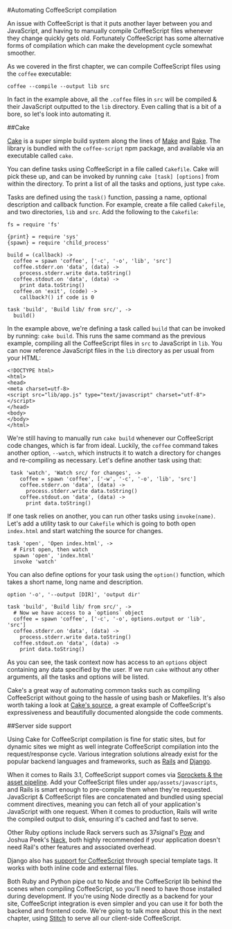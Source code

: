#Automating CoffeeScript compilation

An issue with CoffeeScript is that it puts another layer between you and JavaScript, and having to manually compile CoffeeScript files whenever they change quickly gets old. Fortunately CoffeeScript has some alternative forms of compilation which can make the development cycle somewhat smoother.

As we covered in the first chapter, we can compile CoffeeScript files using the `coffee` executable:
    
    coffee --compile --output lib src
    
In fact in the example above, all the `.coffee` files in `src` will be compiled & their JavaScript outputted to the `lib` directory. Even calling that is a bit of a bore, so let's look into automating it.

##Cake

[Cake](http://jashkenas.github.com/coffee-script/#cake) is a super simple build system along the lines of [Make](http://www.gnu.org/software/make/) and [Rake](http://rake.rubyforge.org/). The library is bundled with the `coffee-script` npm package, and available via an executable called `cake`.

You can define tasks using CoffeeScript in a file called `Cakefile`. Cake will pick these up, and can be invoked by running `cake [task] [options]` from within the directory. To print a list of all the tasks and options, just type `cake`.

Tasks are defined using the `task()` function, passing a name, optional description and callback function. For example, create a file called `Cakefile`, and two directories, `lib` and `src`. Add the following to the `Cakefile`:



    fs = require 'fs'

    {print} = require 'sys'
    {spawn} = require 'child_process'

    build = (callback) ->
      coffee = spawn 'coffee', ['-c', '-o', 'lib', 'src']
      coffee.stderr.on 'data', (data) ->
        process.stderr.write data.toString()
      coffee.stdout.on 'data', (data) ->
        print data.toString()
      coffee.on 'exit', (code) ->
        callback?() if code is 0
    
    task 'build', 'Build lib/ from src/', ->
      build()
      
In the example above, we're defining a task called `build` that can be invoked by running: `cake build`. This runs the same command as the previous example, compiling all the CoffeeScript files in `src` to JavaScript in `lib`. You can now reference JavaScript files in the `lib` directory as per usual from your HTML:



    <!DOCTYPE html>
    <html>
    <head>
    <meta charset=utf-8>
    <script src="lib/app.js" type="text/javascript" charset="utf-8"></script>      
    </head>
    <body>
    </body>
    </html>

We're still having to manually run `cake build` whenever our CoffeeScript code changes, which is far from ideal. Luckily, the `coffee` command takes another option, `--watch`, which instructs it to watch a directory for changes and re-compiling as necessary. Let's define another task using that:



     task 'watch', 'Watch src/ for changes', ->
        coffee = spawn 'coffee', ['-w', '-c', '-o', 'lib', 'src']
        coffee.stderr.on 'data', (data) ->
          process.stderr.write data.toString()
        coffee.stdout.on 'data', (data) ->
          print data.toString()

If one task relies on another, you can run other tasks using `invoke(name)`. Let's add a utility task to our `Cakefile` which is going to both open  `index.html` and start watching the source for changes.



    task 'open', 'Open index.html', ->
      # First open, then watch
      spawn 'open', 'index.html'
      invoke 'watch'

You can also define options for your task using the `option()` function, which takes a short name, long name and description.



    option '-o', '--output [DIR]', 'output dir'

    task 'build', 'Build lib/ from src/', ->
      # Now we have access to a `options` object
      coffee = spawn 'coffee', ['-c', '-o', options.output or 'lib', 'src']
      coffee.stderr.on 'data', (data) ->
        process.stderr.write data.toString()
      coffee.stdout.on 'data', (data) ->
        print data.toString()

As you can see, the task context now has access to an `options` object containing any data specified by the user. If we run `cake` without any other arguments, all the tasks and options will be listed.

Cake's a great way of automating common tasks such as compiling CoffeeScript without going to the hassle of using bash or Makefiles. It's also worth taking a look at [Cake's source](http://jashkenas.github.com/coffee-script/documentation/docs/cake.html), a great example of CoffeeScript's expressiveness and beautifully documented alongside the code comments.

##Server side support

Using Cake for CoffeeScript compilation is fine for static sites, but for dynamic sites we might as well integrate CoffeeScript compilation into the request/response cycle. Various integration solutions already exist for the popular backend languages and frameworks, such as [Rails](http://rubyonrails.org/) and [Django](https://www.djangoproject.com/). 

When it comes to Rails 3.1, CoffeeScript support comes via [Sprockets & the asset pipeline](https://github.com/sstephenson/sprockets). Add your CoffeeScript files under `app/assets/javascripts`, and Rails is smart enough to pre-compile them when they're requested. JavaScript & CoffeeScript files are concatenated and bundled using special comment directives, meaning you can fetch all of your application's JavaScript with one request. When it comes to production, Rails will write the compiled output to disk, ensuring it's cached and fast to serve. 

Other Ruby options include Rack servers such as 37signal's [Pow](http://pow.cx/) and Joshua Peek's [Nack](http://josh.github.com/nack/), both highly recommended if your application doesn't need Rail's other features and associated overhead.

Django also has [support for CoffeeScript](http://pypi.python.org/pypi/django-coffeescript/) through special template tags. It works with both inline code and external files.

Both Ruby and Python pipe out to Node and the CoffeeScript lib behind the scenes when compiling CoffeeScript, so you'll need to have those installed during development. If you're using Node directly as a backend for your site, CoffeeScript integration is even simpler and you can use it for both the backend and frontend code. We're going to talk more about this in the next chapter, using [Stitch](https://github.com/sstephenson/stitch) to serve all our client-side CoffeeScript.

